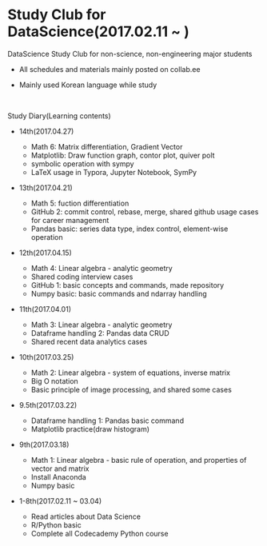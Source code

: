 # Study Club for DataScience(2017.02.11 ~ )

DataScience Study Club for non-science, non-engineering major students

- All schedules and materials mainly posted on collab.ee

- Mainly used Korean language while study

  ​


Study Diary(Learning contents)

- 14th(2017.04.27)
  - Math 6: Matrix differentiation, Gradient Vector
  - Matplotlib: Draw function graph, contor plot, quiver polt
  - symbolic operation with sympy
  - LaTeX usage in Typora, Jupyter Notebook, SymPy


- 13th(2017.04.21)
  - Math 5: fuction differentiation
  - GitHub 2: commit control, rebase, merge, shared github usage cases for career management
  - Pandas basic: series data type, index control, element-wise operation


- 12th(2017.04.15)
  - Math 4: Linear algebra - analytic geometry
  - Shared coding interview cases
  - GitHub 1: basic concepts and commands, made repository
  - Numpy basic: basic commands and ndarray handling


- 11th(2017.04.01)
  - Math 3: Linear algebra - analytic geometry
  - Dataframe handling 2: Pandas data CRUD
  - Shared recent data analytics cases


- 10th(2017.03.25)
  - Math 2: Linear algebra - system of equations, inverse matrix
  - Big O notation
  - Basic principle of image processing, and shared some cases
- 9.5th(2017.03.22)
  - Dataframe handling 1: Pandas basic command
  - Matplotlib practice(draw histogram)


- 9th(2017.03.18)
  - Math 1: Linear algebra - basic rule of operation, and properties of vector and matrix
  - Install Anaconda
  - Numpy basic


- 1-8th(2017.02.11 ~ 03.04)
  - Read articles about Data Science
  - R/Python basic
  - Complete all Codecademy Python course